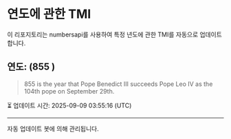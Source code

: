 
# 연도에 관한 TMI

이 리포지토리는 numbersapi를 사용하여 특정 년도에 관한 TMI를 자동으로 업데이트합니다.

## 연도: (855 )
> 855 is the year that Pope Benedict III succeeds Pope Leo IV as the 104th pope on September 29th.

⏳ 업데이트 시간: 2025-09-09 03:55:16 (UTC)

---
자동 업데이트 봇에 의해 관리됩니다.
